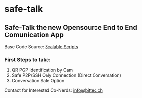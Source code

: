 # safe-talk

## Safe-Talk the new Opensource End to End Comunication App

Base Code Source: [Scalable Scripts](https://www.youtube.com/watch?v=M-kdxIkYOro)

### First Steps to take:

1. QR PGP Identification by Cam
2. Safe P2P/SSH Only Connection (Direct Conversation) 
3. Conversation Safe Option

Contact for Interested Co-Nerds: info@bittec.ch
